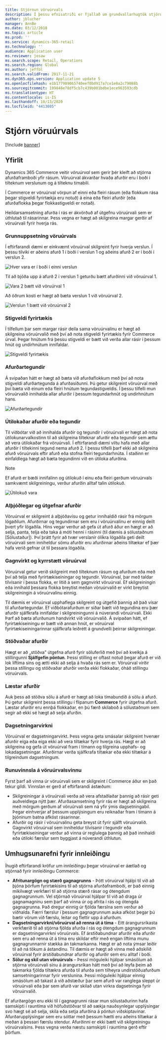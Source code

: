 ```yaml
---
title: Stjórnun vöruúrvals
description: Í þessu efnisatriði er fjallað um grundvallarhugtök stjórnunar á vöruúrvali í Dynamics 365 Commerce og hugleiðingar um framkvæmd verka.
author: jblucher
manager: AnnBe
ms.date: 03/12/2018
ms.topic: article
ms.prod: ''
ms.service: dynamics-365-retail
ms.technology: ''
audience: Application user
ms.reviewer: josaw
ms.search.scope: Retail, Operations
ms.search.region: Global
ms.author: jeffbl
ms.search.validFrom: 2017-11-21
ms.dyn365.ops.version: Application update 5
ms.openlocfilehash: e1b177989065740eef0bd917a7ce1e0a2c79088b
ms.sourcegitcommit: 199848e78df5cb7c439b001bdbe1ece963593cdb
ms.translationtype: HT
ms.contentlocale: is-IS
ms.lasthandoff: 10/13/2020
ms.locfileid: "4413085"
---
```

# <a name="assortment-management"></a>Stjórn vöruúrvals

[!include [banner](../includes/banner.md)]

## <a name="overview"></a>Yfirlit

Dynamics 365 Commerce veitir *vöruúrval* sem gerir þér kleift að stjórna afurðaframboði yfir rásum. Vöruúrval ákvarðar hvaða afurðir eru í boði í tilteknum verslunum og á tilteknu tímabili.

Í Commerce er vöruúrval vörpun af einni eða fleiri rásum (eða flokkum rása þegar stigveldi fyrirtækja eru notuð) á eina eða fleiri afurðir (eða afurðaflokka þegar flokkastigveldi er notað).

Heildarsamsetning afurða í rás er ákvörðuð af útgefnu vöruúrvali sem er úthlutað til rásarinnar. Þess vegna er hægt að skilgreina margar gerðir af vöruúrvali fyrir hverja rás.

### <a name="basic-assortment-setup"></a>Grunnuppsetning vöruúrvals

Í eftirfarandi dæmi er einkvæmt vöruúrval skilgreint fyrir hverja verslun. Í þessu tilviki er aðeins afurð 1 í boði í verslun 1 og aðeins afurð 2 er í boði í verslun 2.

![Hver vara er í boði í einni verslun](./media/Managing-assortments-figure1.png)

Til að bjóða upp á afurð 2 í verslun 1 geturðu bætt afurðinni við vöruúrval 1.

![Vara 2 bætt við vöruúrval 1](./media/Managing-assortments-figure2.png)

Að öðrum kosti er hægt að bæta verslun 1 við vöruúrval 2.

![Verslun 1 bætt við vöruúrval 2](./media/Managing-assortments-figure3.png)

### <a name="organization-hierarchies"></a>Stigveldi fyrirtækis

Í tilfellum þar sem margar rásir deila sama vöruúrvalinu er hægt að skilgreina vöruúrvalið með því að nota stigveldi fyrirtækis fyrir Commerce úrval. Þegar hnútum frá þessu stigveldi er bætt við verða allar rásir í þessum hnút og undirhnútum innifaldar.

![Stigveldi fyrirtækis](./media/Managing-assortments-figure4.png)

### <a name="product-categories"></a>Afurðartegundir

Á svipaðan hátt er hægt að bæta við afurðaflokkum með því að nota stigveldi afurðartegunda á afurðasíðunni. Þú getur skilgreint vöruúrval með því bæta við einum eða fleiri hnútum tegundastigveldis. Í þessu tilfelli mun vöruúrvalið innihalda allar afurðir í þessum tegundarhnút og undirhnútum hans.

![Afurðartegundir](./media/Managing-assortments-figure5.png)

### <a name="excluded-products-or-categories"></a>Útilokaðar afurðir eða tegundir

Til viðbótar við að innihalda afurðir og tegundir í vöruúrvali er hægt að nota útilokunarvalkostinn til að skilgreina tilteknar afurðir eða tegundir sem ættu að vera útilokaðar frá vöruúrvali. Í eftirfarandi dæmi viltu hafa með allar afurðir í tiltekinni tegund nema afurð 2. Í þessu tilfelli þarf ekki að skilgreina afurð vöruúrvals eftir afurð eða stofna fleiri tegundarhnúta. Í staðinn er einfaldlega hægt að bæta tegundinni við en útiloka afurðina.

> [!NOTE]
> Ef afurð er bæði innifalinn og útilokuð í einu eða fleiri gerðum vöruúrvals samkvæmt skilgreiningu, verður afurðin alltaf talin útilokuð.

![Útilokuð vara](./media/Managing-assortments-figure6.png)

### <a name="global-and-released-products"></a>Alþjóðlegar og útgefnar afurðir

Vöruúrval er skilgreint á alþjóðavísu og getur innihaldið rásir frá mörgum lögaðilum. Afurðirnar og tegundirnar sem eru í vöruúrvalinu er einnig deilt þvert yfir lögaðila. Hins vegar verður að gefa út afurð áður en hægt er að selja, panta, telja eða taka á móti henni í rásinni (til dæmis á sölustaðnum \[Sölustaður\]). Því þrátt fyrir að tvær verslanir ólíkra lögaðila geti deilt vöruúrvali sem inniheldur sömu afurðir eru afurðirnar aðeins tiltækar ef þær hafa verið gefnar út til þessara lögaðila.

### <a name="dynamic-and-static-assortments"></a>Gagnvirkt og kyrrstætt vöruúrval

Vöruúrval getur verið skilgreint með tilteknum rásum og afurðum eða með því að telja með fyrirtækiseiningar og tegundir. Vöruúrval, þar með taldar tilvísanir í þessa flokka, er litið á sem gagnvirkt vöruúrval. Ef skilgreiningin eða innihald þessara flokka breytist meðan vöruúrvalið er virkt breytist skilgreiningin á vöruúrvalinu einnig.

Til dæmis er vöruúrval upphaflega skilgreint og útgefið þannig að það vísar til afurðartegundar. Ef viðbótarafurðum er síðar bætt við tegundina eru þær afurðir sjálfkrafa innifaldar í skilgreiningunni á núverandi vöruúrvali. Ekki Þarf að bæta afurðunum handvirkt við vöruúrvalið. Á svipaðan hátt, ef fyrirtækiseiningu er bætt við annan hnút, er vöruúrval fyrirtækiseiningarinnar sjálfkrafa leiðrétt á grundvelli þeirrar skilgreiningar.

### <a name="stopped-products"></a>Stöðvaðar afurðir

Hægt er að „stöðva" útgefna afurð fyrir söluferlið með því að kveikja á stillingunni **Sjálfgefin pöntun**. Þessi stilling er oftast notuð þegar afurð er við lok líftíma síns og ætti ekki að selja á hvaða rás sem er. Vöruúrval virðir þessa stillingu og stöðvaðar afurðir verða ekki flokkaðar, óháð stillingu vöruúrvals.

### <a name="blocked-products"></a>Læstar afurðir

Auk þess að stöðva sölu á afurð er hægt að loka tímabundið á sölu á afurð. Þú getur skilgreint þessa stillingu í flipanum **Commerce** fyrir útgefna afurð. Læstar afurðir eru ennþá flokkaðar, en þú færð skilaboð á sölustaðnum sem segir að ekki sé hægt að selja afurðin.

### <a name="date-effectivity"></a>Dagsetningarvirkni

Vöruúrval er dagsetningarvirkt. Þess vegna geta smásalar skilgreint hvenær afurðir eiga eða eiga ekki að vera tiltækar fyrir hverja rás. Hægt er að skilgreina og gefa út vöruúrval fram í tímann og tilgreina upphafs- og lokadagsetningar. Afurðirnar verða sjálfkrafa tiltækar eða ekki tiltækar á tilgreindum dagsetningum.

### <a name="process-assortments-batch-job"></a>Runuvinnsla á vöruúrvalsvinnu

Fyrst þarf að vinna úr vöruúrvali sem er skilgreint í Commerce áður en það tekur gildi. Vinnslan er gerð af eftirfarandi ástæðum:

- Skilgreiningar á vöruúrvali verða að vera afstaðlaðar þannig að rásir geti auðveldlega nýtt þær. Afurðasamsetning fyrir rás er hægt að skilgreina með mörgum gerðum af vöruúrvali sem ná yfir ýmis dagsetningabil. Þegar einhverjar af þessum upplýsingum eru reiknaðar fram í tímann á þjóninum batna afköst rásarinnar.
- Afurðir og rásir í vöruúrvalinu geta breyst út fyrir sjálft vöruúrvalið. Gagnvirkt vöruúrval sem inniheldur tilvísanir í tegundir eða fyrirtækiseiningar verður að vinna úr reglulega þannig að það innihaldi eða útiloki færslur sem byggjast á núverandi úthlutun.

## <a name="implementation-considerations"></a>Umhugsunarefni fyrir innleiðingu

Íhugið eftirfarandi kröfur um innleiðingu þegar vöruúrval er áætlað og stjórnað fyrir innleiðingu Commerce:

- **Afritunargögn og stærð gagnagrunns** - Þótt vöruúrval hjálpi til við að þjóna þörfum fyrirtækisins til að stjórna afurðaframboði, er það einnig mikilvægt verkfæri til að stjórna stærð rásar og ótengdum gagnagrunnum. Vel stjórnað vöruúrval hjálpar til við að draga úr gagnamagninu sem þarf að vinna úr og afrita í rás og ótengda gagnagrunna. Það dregur einnig úr fjölda færslna sem verður að viðhalda. Færri færslur í þessum gagnagrunnum auka afköst þegar þú bætir vörum við færslu, leitar og flettir upp á afurðum.
- **Dagsetningarvirkni/vöruúrval að renna út á tíma** - Eitt árangursríkasta verkfærið til að stjórna fjölda afurða í rás og ótengdum gagnagrunnum er dagsetningarvirkni vöruúrvals. Ef árstíðabundnar afurðir eða afurðir sem eru að renna út á tíma eru skildar eftir með engan líftíma munu gagnagrunnarnir stækka án takmarkanna. Hægt er að nota ýmsar leiðir til að ná tökum á ástandinu. Til dæmis er hægt að vinna með aðskilið vöruúrval fyrir árstíðabundnar afurðir og afurðir sem eru alltaf í boði.
- **Sölur og skil utan vöruúrvals** – Þessi möguleiki hjálpar smásölum að stjórna vöruúrvali sínu á árangursríkan hátt með því að leyfa þeim að takmarka fjölda tiltækra afurða til afurða sem tilheyra undirstöðuafurðum samsetningarinnar fyrir verslunina. Þessi möguleiki hjálpar einnig smásölum að takast á við aðstæður þar sem afurð var ranglega sleppt úr vöruúrvali eða þar sem afurð var skilað utan virkra dagsetninga fyrir vöruúrvalið.

Ef afurðargögn eru ekki til í gagnagrunni rásar mun sölustaðurinn hafa samskipti í rauntíma við höfuðstöðvar til að sækja nauðsynlegar upplýsingar svo hægt sé að selja, skila eða setja afurðina á pöntun viðskiptavinar. Afurðarupplýsingar sem eru sóttar með þessum hætti eru aðeins tiltækar á meðan á þessari færslu stendur. Afurðinni er ekki bætt við skilgreiningu vöruúrvalsins. Þess vegna verða næstu samskipti í rauntíma gerð eftir þörfum.
